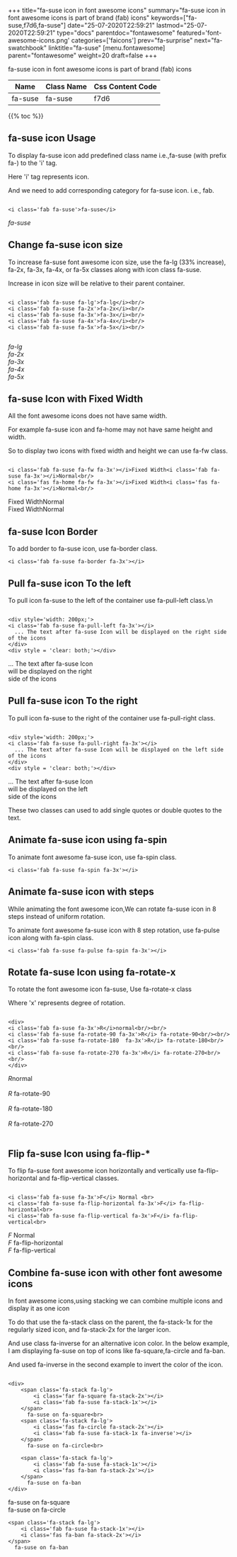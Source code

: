 +++
title="fa-suse icon in font awesome icons"
summary="fa-suse icon in font awesome icons is part of brand (fab) icons"
keywords=["fa-suse,f7d6,fa-suse"]
date="25-07-2020T22:59:21"
lastmod="25-07-2020T22:59:21"
type="docs"
parentdoc="fontawesome"
featured='font-awesome-icons.png'
categories=['faicons']
prev="fa-surprise"
next="fa-swatchbook"
linktitle="fa-suse"
[menu.fontawesome]
parent="fontawesome"
weight=20
draft=false
+++


fa-suse icon in font awesome icons is part of brand (fab) icons

<div class='table-responsive'><table class='table'><thead><tr><th>Name</th><th>Class Name</th><th>Css Content Code</th></tr></thead><tbody><tr><td>fa-suse</td><td>fa-suse</td><td>f7d6</td></tr></tbody></table></div>


{{% toc %}}


## fa-suse icon Usage

To display fa-suse icon add predefined class name i.e.,fa-suse (with prefix fa-) to the 'i' tag.

Here 'i' tag represents icon.

And we need to add corresponding category for fa-suse icon. i.e., fab.


```

<i class='fab fa-suse'>fa-suse</i>
```

<i class='fab fa-suse'>fa-suse</i>




## Change fa-suse icon size
To increase fa-suse font awesome icon size, use the fa-lg (33% increase), fa-2x, fa-3x, fa-4x, or fa-5x classes along with icon class fa-suse.

Increase in icon size will be relative to their parent container. 

```

<i class='fab fa-suse fa-lg'>fa-lg</i><br/>
<i class='fab fa-suse fa-2x'>fa-2x</i><br/>
<i class='fab fa-suse fa-3x'>fa-3x</i><br/>
<i class='fab fa-suse fa-4x'>fa-4x</i><br/>
<i class='fab fa-suse fa-5x'>fa-5x</i><br/>
            
```

<i class='fab fa-suse fa-lg'>fa-lg</i><br/>
<i class='fab fa-suse fa-2x'>fa-2x</i><br/>
<i class='fab fa-suse fa-3x'>fa-3x</i><br/>
<i class='fab fa-suse fa-4x'>fa-4x</i><br/>
<i class='fab fa-suse fa-5x'>fa-5x</i><br/>
            



## fa-suse Icon with Fixed Width 

All the font awesome icons does not have same width.

For example fa-suse icon and fa-home may not have same height and width.

So to display two icons with fixed width and height we can use fa-fw class.


```

<i class='fab fa-suse fa-fw fa-3x'></i>Fixed Width<i class='fab fa-suse fa-3x'></i>Normal<br/>
<i class='fas fa-home fa-fw fa-3x'></i>Fixed Width<i class='fas fa-home fa-3x'></i>Normal<br/>
```

<i class='fab fa-suse fa-fw fa-3x'></i>Fixed Width<i class='fab fa-suse fa-3x'></i>Normal<br/>
<i class='fas fa-home fa-fw fa-3x'></i>Fixed Width<i class='fas fa-home fa-3x'></i>Normal<br/>



## fa-suse Icon Border 

To add border to fa-suse icon, use fa-border class.


```
<i class='fab fa-suse fa-border fa-3x'></i>

```
<i class='fab fa-suse fa-border fa-3x'></i>





## Pull fa-suse icon To the left

To pull icon fa-suse to the left of the container use fa-pull-left class.\n

```

<div style='width: 200px;'>
<i class='fab fa-suse fa-pull-left fa-3x'></i>
  ... The text after fa-suse Icon will be displayed on the right side of the icons
</div>
<div style = 'clear: both;'></div>
```

<div style='width: 200px;'>
<i class='fab fa-suse fa-pull-left fa-3x'></i>
  ... The text after fa-suse Icon will be displayed on the right side of the icons
</div>
<div style = 'clear: both;'></div>




## Pull fa-suse icon To the right
To pull icon fa-suse to the right of the container use fa-pull-right class.

```

<div style='width: 200px;'>
<i class='fab fa-suse fa-pull-right fa-3x'></i>
  ... The text after fa-suse Icon will be displayed on the left side of the icons
</div>
<div style = 'clear: both;'></div>
```

<div style='width: 200px;'>
<i class='fab fa-suse fa-pull-right fa-3x'></i>
  ... The text after fa-suse Icon will be displayed on the left side of the icons
</div>
<div style = 'clear: both;'></div>

These two classes can used to add single quotes or double quotes to the text.


## Animate fa-suse icon using fa-spin
To animate font awesome fa-suse icon, use fa-spin class.

```
<i class='fab fa-suse fa-spin fa-3x'></i>
```
<i class='fab fa-suse fa-spin fa-3x'></i>




## Animate fa-suse icon with steps
While animating the font awesome icon,We can rotate fa-suse icon in 8 steps instead of uniform rotation.

To animate font awesome fa-suse icon with 8 step rotation, use fa-pulse icon along with fa-spin class.


```
<i class='fab fa-suse fa-pulse fa-spin fa-3x'></i>

```
<i class='fab fa-suse fa-pulse fa-spin fa-3x'></i>





## Rotate fa-suse Icon using fa-rotate-x
To rotate the font awesome icon fa-suse, Use fa-rotate-x class

Where 'x' represents degree of rotation.


```

<div>
<i class='fab fa-suse fa-3x'>R</i>normal<br/><br/>
<i class='fab fa-suse fa-rotate-90 fa-3x'>R</i> fa-rotate-90<br/><br/> 
<i class='fab fa-suse fa-rotate-180  fa-3x'>R</i> fa-rotate-180<br/><br/> 
<i class='fab fa-suse fa-rotate-270 fa-3x'>R</i> fa-rotate-270<br/><br/>
</div>
```

<div>
<i class='fab fa-suse fa-3x'>R</i>normal<br/><br/>
<i class='fab fa-suse fa-rotate-90 fa-3x'>R</i> fa-rotate-90<br/><br/> 
<i class='fab fa-suse fa-rotate-180  fa-3x'>R</i> fa-rotate-180<br/><br/> 
<i class='fab fa-suse fa-rotate-270 fa-3x'>R</i> fa-rotate-270<br/><br/>
</div>




## Flip fa-suse Icon using fa-flip-*
To flip fa-suse font awesome icon horizontally and vertically use fa-flip-horizontal and fa-flip-vertical classes. 

```

<i class='fab fa-suse fa-3x'>F</i> Normal <br>
<i class='fab fa-suse fa-flip-horizontal fa-3x'>F</i> fa-flip-horizontal<br>
<i class='fab fa-suse fa-flip-vertical fa-3x'>F</i> fa-flip-vertical<br>
```

<i class='fab fa-suse fa-3x'>F</i> Normal <br>
<i class='fab fa-suse fa-flip-horizontal fa-3x'>F</i> fa-flip-horizontal<br>
<i class='fab fa-suse fa-flip-vertical fa-3x'>F</i> fa-flip-vertical<br>




## Combine fa-suse icon with other font awesome icons
In font awesome icons,using stacking we can combine multiple icons and display it as one icon 

To do that use the fa-stack class on the parent, the fa-stack-1x for the regularly sized icon, and fa-stack-2x for the larger icon.

And use class fa-inverse for an alternative icon color. 
In the below example, I am displaying fa-suse on top of icons like fa-square,fa-circle and fa-ban.

And used fa-inverse in the second example to invert the color of the icon.

```

<div>
    <span class='fa-stack fa-lg'>
        <i class='far fa-square fa-stack-2x'></i>
        <i class='fab fa-suse fa-stack-1x'></i>
    </span>
      fa-suse on fa-square<br>
    <span class='fa-stack fa-lg'>
        <i class='fas fa-circle fa-stack-2x'></i>
        <i class='fab fa-suse fa-stack-1x fa-inverse'></i>
    </span>
      fa-suse on fa-circle<br>

    <span class='fa-stack fa-lg'>
        <i class='fab fa-suse fa-stack-1x'></i>
        <i class='fas fa-ban fa-stack-2x'></i>
    </span>
      fa-suse on fa-ban
</div>
```

<div>
    <span class='fa-stack fa-lg'>
        <i class='far fa-square fa-stack-2x'></i>
        <i class='fab fa-suse fa-stack-1x'></i>
    </span>
      fa-suse on fa-square<br>
    <span class='fa-stack fa-lg'>
        <i class='fas fa-circle fa-stack-2x'></i>
        <i class='fab fa-suse fa-stack-1x fa-inverse'></i>
    </span>
      fa-suse on fa-circle<br>

    <span class='fa-stack fa-lg'>
        <i class='fab fa-suse fa-stack-1x'></i>
        <i class='fas fa-ban fa-stack-2x'></i>
    </span>
      fa-suse on fa-ban
</div>







